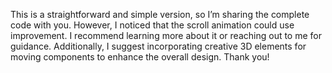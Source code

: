 This is a straightforward and simple version, so I’m sharing the complete code with you.
However, I noticed that the scroll animation could use improvement.
I recommend learning more about it or reaching out to me for guidance. Additionally,
I suggest incorporating creative 3D elements for moving components to enhance the overall design.
Thank you!
